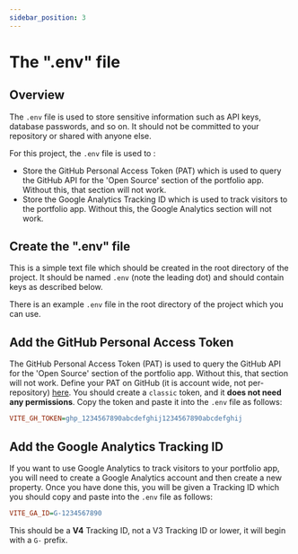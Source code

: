 ```yaml
---
sidebar_position: 3
---
```

# The ".env" file

## Overview

The `.env` file is used to store sensitive information such as API keys,
database passwords, and so on. It should not be committed to your
repository or shared with anyone else.

For this project, the `.env` file is used to :

- Store the GitHub Personal Access Token (PAT) which is used to query the GitHub
API for the 'Open Source' section of the portfolio app. Without this, that
section will not work.
- Store the Google Analytics Tracking ID which is used to track visitors to the
portfolio app. Without this, the Google Analytics section will not work.

## Create the ".env" file

This is a simple text file which should be created in the root directory of the
project. It should be named `.env` (note the leading dot) and should contain
keys as described below.

There is an example `.env` file in the root directory of the project which you
can use.

## Add the GitHub Personal Access Token

The GitHub Personal Access Token (PAT) is used to query the GitHub API for the
'Open Source' section of the portfolio app. Without this, that section will not
work. Define your PAT on GitHub (it is account wide, not per-repository)
[here](https://github.com/settings/tokens). You should create a `classic` token,
and it **does not need any permissions**. Copy the token and paste it into the
`.env` file as follows:

```ini
VITE_GH_TOKEN=ghp_1234567890abcdefghij1234567890abcdefghij
```

## Add the Google Analytics Tracking ID

If you want to use Google Analytics to track visitors to your portfolio app,
you will need to create a Google Analytics account and then create a new
property. Once you have done this, you will be given a Tracking ID which you
should copy and paste into the `.env` file as follows:

```ini
VITE_GA_ID=G-1234567890
```

This should be a **V4** Tracking ID, not a V3 Tracking ID or lower, it will
begin with a `G-` prefix.
